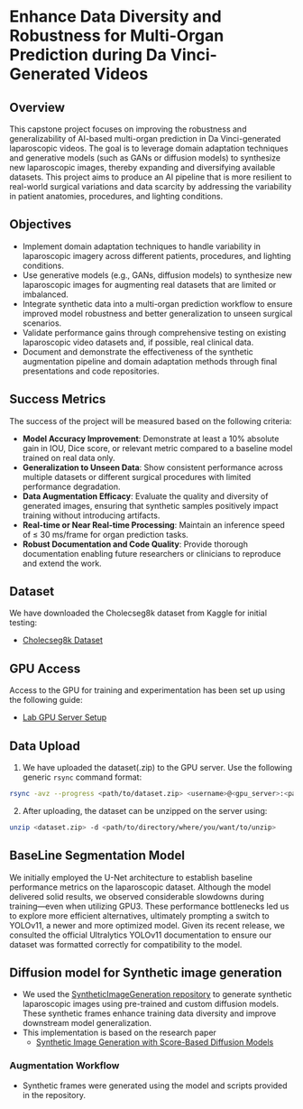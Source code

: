 # Enhance Data Diversity and Robustness for Multi-Organ Prediction during Da Vinci-Generated Videos

## Overview
This capstone project focuses on improving the robustness and generalizability of AI-based multi-organ prediction in Da Vinci-generated laparoscopic videos. The goal is to leverage domain adaptation techniques and generative models (such as GANs or diffusion models) to synthesize new laparoscopic images, thereby expanding and diversifying available datasets. This project aims to produce an AI pipeline that is more resilient to real-world surgical variations and data scarcity by addressing the variability in patient anatomies, procedures, and lighting conditions.

## Objectives
- Implement domain adaptation techniques to handle variability in laparoscopic imagery across different patients, procedures, and lighting conditions.
- Use generative models (e.g., GANs, diffusion models) to synthesize new laparoscopic images for augmenting real datasets that are limited or imbalanced.
- Integrate synthetic data into a multi-organ prediction workflow to ensure improved model robustness and better generalization to unseen surgical scenarios.
- Validate performance gains through comprehensive testing on existing laparoscopic video datasets and, if possible, real clinical data.
- Document and demonstrate the effectiveness of the synthetic augmentation pipeline and domain adaptation methods through final presentations and code repositories.

## Success Metrics
The success of the project will be measured based on the following criteria:
- **Model Accuracy Improvement**: Demonstrate at least a 10% absolute gain in IOU, Dice score, or relevant metric compared to a baseline model trained on real data only.
- **Generalization to Unseen Data**: Show consistent performance across multiple datasets or different surgical procedures with limited performance degradation.
- **Data Augmentation Efficacy**: Evaluate the quality and diversity of generated images, ensuring that synthetic samples positively impact training without introducing artifacts.
- **Real-time or Near Real-time Processing**: Maintain an inference speed of ≤ 30 ms/frame for organ prediction tasks.
- **Robust Documentation and Code Quality**: Provide thorough documentation enabling future researchers or clinicians to reproduce and extend the work.

## Dataset
We have downloaded the Cholecseg8k dataset from Kaggle for initial testing:
- [Cholecseg8k Dataset](https://www.kaggle.com/datasets/newslab/cholecseg8k)

## GPU Access
Access to the GPU for training and experimentation has been set up using the following guide:
- [Lab GPU Server Setup](https://github.com/SLUVisLab/lab-wiki/wiki/%F0%9F%93%9F-Lab-GPU-Server-Setup)

## Data Upload
1. We have uploaded the dataset(.zip) to the GPU server. Use the following generic `rsync` command format:
```bash
rsync -avz --progress <path/to/dataset.zip> <username>@<gpu_server>:<path/to/directory/where/you/want/to/upload>
```
2. After uploading, the dataset can be unzipped on the server using:
```bash
unzip <dataset.zip> -d <path/to/directory/where/you/want/to/unzip>
```
## BaseLine Segmentation Model
We initially employed the U-Net architecture to establish baseline performance metrics on the laparoscopic dataset. Although the model delivered solid results, we observed considerable slowdowns during training—even when utilizing GPU3. These performance bottlenecks led us to explore more efficient alternatives, ultimately prompting a switch to YOLOv11, a newer and more optimized model. Given its recent release, we consulted the official Ultralytics YOLOv11 documentation to ensure our dataset was formatted correctly for compatibility to the model.

## Diffusion model for Synthetic image generation
  - We used the [SyntheticImageGeneration repository](https://github.com/SimeonAllmendinger/SyntheticImageGeneration) to generate synthetic laparoscopic images using pre-trained and custom diffusion models. These synthetic frames enhance training data diversity and improve downstream model generalization.
  - This implementation is based on the research paper
      - [Synthetic Image Generation with Score-Based Diffusion Models](https://arxiv.org/pdf/2312.03043)

### Augmentation Workflow
  - Synthetic frames were generated using the model and scripts provided in the repository.

